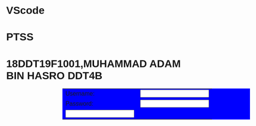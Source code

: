 # VScode
<!DOCTYPE html>
<html lang="en">
<head>
    <meta charset="UTF-8">
    <meta http-equiv="X-UA-Compatible" content="IE=edge">
    <meta name="viewport" content="width=device-width, initial-scale=1.0">
    <title>CSS</title>
    <!--internal css-->
    <style>
       *{
           font-family: Arial;
       }
    table{
        border=0;
    background-color:blue;
    margin-left: 30%;
    margin-right: 30%;
    border: white;
     }
    </style>
</head>

<body>
    <h1>PTSS</h1>
    <h1>18DDT19F1001,MUHAMMAD ADAM BIN HASRO DDT4B</h1>
     <table>
    <form>
        <tr> 
        <td>
        <label for="name"> Username:</label> 
        </td>
        <td>
        <input type="text" id="name" name="name" required>
        </td> </tr>
        <tr> 
        <td>
        <label for="name"> Password:</label> 
        </td>
        <td>
        <input type="password" id="name" name="name" required>
        </td> </tr>
        <tr>
        <td>
        <input type="Login"> </td></tr> 
     </form>
     </table>

</body>
</html>
